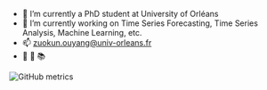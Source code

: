 - 🔭 I’m currently a PhD student at University of Orléans
- 🌱 I’m currently working on Time Series Forecasting, Time Series Analysis, Machine Learning, etc.
- 📫 zuokun.ouyang@univ-orleans.fr
- 🏀 🎤 📚

![GitHub metrics](https://metrics.lecoq.io/AlainOUYANG?languages=1&pagespeed=1&pagespeed.detailed=true)
